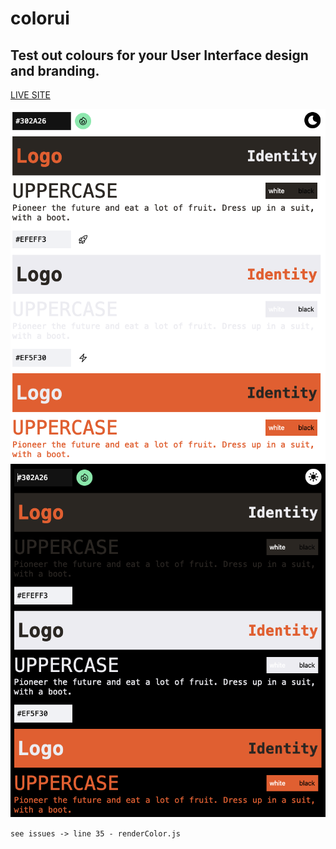# colorui
## Test out colours for your User Interface design and branding.

[LIVE SITE]( https://colorui.github.io/)

![PREVIEW](./preview.png)
![PREVIEW](./preview2.png)

`see issues -> line 35 - renderColor.js`
